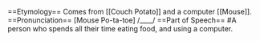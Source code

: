 ==Etymology==
Comes from [[Couch Potato]] and a computer [[Mouse]].
==Pronunciation==
[Mouse Po-ta-toe] /____/
==Part of Speech==
#A person who spends all their time eating food, and using a computer.